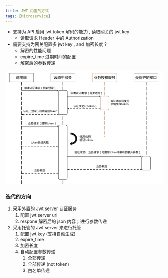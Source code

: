 ```yaml
---
title: JWT 内置的方式
tags: [Microservice]
---
```


- 支持为 API 启用 jwt token 解码的能力 ,  读取网关的 jwt key
  - 读取请求 Header 中的 Authorization
- 需要支持为网关配置多 jwt key , and 加密长度 ?
  - 解密的性能问题
  - expire\_time 过期时间的配置
  - 解密后的参数传递

![image.png](images/resize,w_960,m_lfit_b3bb2a80.png)

### 迭代的方向

1. 采用外置的 Jwt server 认证服务
   1. 配置 jwt server url
   2. respone 解密后的  json 内容；进行参数传递
2. 采用托管的 Jwt server 来进行托管
   1. 配置 jwt key (支持自动生成)
   2. expire\_time
   3. 加密长度
   4. 自动配置参数传递
      1. 全部传递
      2. 全部传递 (not token)
      3. 白名单传递
